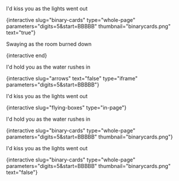I'd kiss you as the lights went out

{interactive slug="binary-cards" type="whole-page" parameters="digits=5&start=BBBBB" thumbnail="binarycards.png" text="true"}

Swaying as the room burned down

{interactive end}

I'd hold you as the water rushes in

{interactive slug="arrows" text="false" type="iframe" parameters="digits=5&start=BBBBB"}

I'd kiss you as the lights went out

{interactive slug="flying-boxes" type="in-page"}

I'd hold you as the water rushes in

{interactive slug="binary-cards" type="whole-page" parameters="digits=5&start=BBBBB" thumbnail="binarycards.png"}

I'd kiss you as the lights went out

{interactive slug="binary-cards" type="whole-page" parameters="digits=5&start=BBBBB" thumbnail="binarycards.png" text="false"}
